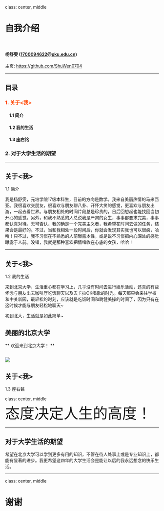 class: center, middle

# 自我介绍

&nbsp;
&nbsp;

#### 杨舒雯 (1700094622@pku.edu.cn)  

主页: https://github.com/ShuWen0704

---

## 目录

### <font color="orangered">1. 关于<我></font>

#### &nbsp; &nbsp; 1.1 简介
#### &nbsp; &nbsp; 1.2 我的生活
#### &nbsp; &nbsp; 1.3 座右铭

### 2. 对于大学生活的期望



---

## 关于<我>

1.1 简介  

我是杨舒雯，元培学院17级本科生，目前的方向是数学。我来自美丽热情的马来西亚。我很喜欢交朋友，很喜欢与朋友聊八卦、开怀大笑的感觉，更喜欢与朋友出游，一起去看世界。与朋友相处的时间片段总是珍贵的，日后回想起也能找回当初开心的感觉。另外，和我不熟悉的人总说我是严肃的女生，事事都要求完美，事事都认真对待。无可否认，我的确是一个完美主义者，我希望花时间去做的任务，结果会是最好的。不过，当和我相处一段时间后，你就会发现其实我也可以很疯，哈哈！只不过，我不习惯在不熟悉的人前曝露本性，或是说不习惯把内心深处的感觉曝露于人前。没错，我就是那种喜欢把情绪收在心底的女孩，哈哈！

---
  

## 关于<我>  

1.2 我的生活   
 
来到北京大学，生活重心都在学习上，几乎没有时间去进行娱乐活动，还真的有些怀念与朋友出去咖啡厅吃饭聊天以及去卡拉OK唱歌的时光。每天都只会来往学校和中关新园，最轻松的时刻，应该就是吃饭时间和跳健美操的时间了，因为只有在这时候才能与朋友轻松地聊天~  

初到北大，生活就是如此简单~

## 美丽的北京大学

** 欢迎来到北京大学！ **

![](https://timgsa.baidu.com/timg?image&quality=80&size=b9999_10000&sec=1509444161436&di=854f32839a474e30e13134c1cea845b5&imgtype=0&src=http%3A%2F%2Fupload.sgnet.cc%2Fdata%2Fattachement%2Fjpg%2Fsite1%2F20091202%2F00188b8dbc8b0c8010623c.jpg)
---

## 关于<我>  

1.3 座右铭

class: center, middle  
<font size=10>态度决定人生的高度！</font>

---

## 对于大学生活的期望

希望在北京大学可以学到更多有用的知识，不管在待人处事上或是专业知识上，都能有显著的进步。我更希望这四年的大学生活会是能让以后的我永远想念的快乐生活。

---
class: center, middle

# 谢谢
